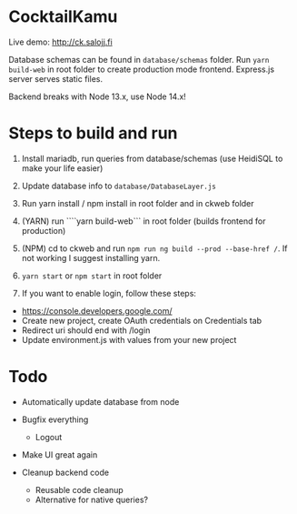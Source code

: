 # CocktailKamu

Live demo: http://ck.salojj.fi
 
Database schemas can be found in ```database/schemas``` folder.
Run ```yarn build-web``` in root folder to create production mode frontend.
Express.js server serves static files.

Backend breaks with Node 13.x, use Node 14.x!


# Steps to build and run

1. Install mariadb, run queries from database/schemas (use HeidiSQL to make your life easier)

2. Update database info to ```database/DatabaseLayer.js```

3. Run yarn install / npm install in root folder and in ckweb folder

4. (YARN) run ````yarn build-web``` in root folder (builds frontend for production)

5. (NPM) cd to ckweb and run ```npm run ng build --prod --base-href /```. If not working I suggest installing yarn.

6. ```yarn start``` or ```npm start``` in root folder

7. If you want to enable login, follow these steps:
  - https://console.developers.google.com/
  - Create new project, create OAuth credentials on Credentials tab
  - Redirect uri should end with /login
  - Update environment.js with values from your new project


# Todo

- Automatically update database from node

- Bugfix everything
  - Logout

- Make UI great again

- Cleanup backend code
  - Reusable code cleanup
  - Alternative for native queries?